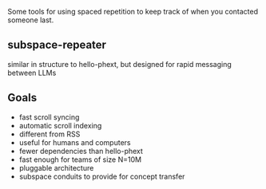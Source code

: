 Some tools for using spaced repetition to keep track of when you contacted someone last.

subspace-repeater
-----------------
similar in structure to hello-phext, but designed for rapid messaging between LLMs

Goals
-----
* fast scroll syncing
* automatic scroll indexing
* different from RSS
* useful for humans and computers
* fewer dependencies than hello-phext
* fast enough for teams of size N=10M
* pluggable architecture
* subspace conduits to provide for concept transfer
